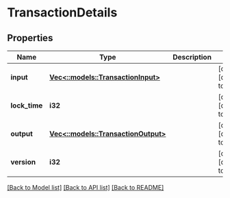 # TransactionDetails

## Properties
Name | Type | Description | Notes
------------ | ------------- | ------------- | -------------
**input** | [**Vec<::models::TransactionInput>**](TransactionInput.md) |  | [optional] [default to null]
**lock_time** | **i32** |  | [optional] [default to null]
**output** | [**Vec<::models::TransactionOutput>**](TransactionOutput.md) |  | [optional] [default to null]
**version** | **i32** |  | [optional] [default to null]

[[Back to Model list]](../README.md#documentation-for-models) [[Back to API list]](../README.md#documentation-for-api-endpoints) [[Back to README]](../README.md)


